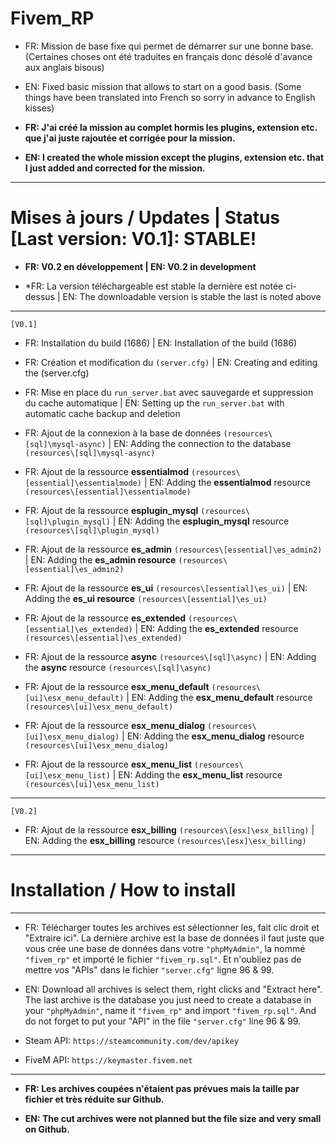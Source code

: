# Fivem_RP
- FR: Mission de base fixe qui permet de démarrer sur une bonne base. (Certaines choses ont été traduites en français donc désolé d'avance aux anglais bisous)

- EN: Fixed basic mission that allows to start on a good basis. (Some things have been translated into French so sorry in advance to English kisses)

- **FR: J'ai créé la mission au complet hormis les plugins, extension etc. que j'ai juste rajoutée et corrigée pour la mission.**

- **EN: I created the whole mission except the plugins, extension etc. that I just added and corrected for the mission.**

-----------------------------------------------------------------

# Mises à jours / Updates | Status [Last version: V0.1]: STABLE!

- **FR: V0.2 en développement | EN: V0.2 in development**

- *FR: La version téléchargeable est stable la dernière est notée ci-dessus | EN: The downloadable version is stable the last is noted above

-----------------------------------------------------------------
`[V0.1]`

- FR: Installation du build (1686) | EN: Installation of the build (1686)

- FR: Création et modification du `(server.cfg)` | EN: Creating and editing the (server.cfg)

- FR: Mise en place du `run_server.bat` avec sauvegarde et suppression du cache automatique | EN: Setting up the `run_server.bat` with automatic cache backup and deletion

- FR: Ajout de la connexion à la base de données `(resources\[sql]\mysql-async)` | EN: Adding the connection to the database `(resources\[sql]\mysql-async)`

- FR: Ajout de la ressource **essentialmod** `(resources\[essential]\essentialmode)` | EN: Adding the **essentialmod** resource `(resources\[essential]\essentialmode)`

- FR: Ajout de la ressource **esplugin_mysql** `(resources\[sql]\plugin_mysql)` | EN: Adding the **esplugin_mysql** resource `(resources\[sql]\plugin_mysql)`

- FR: Ajout de la ressource **es_admin** `(resources\[essential]\es_admin2)` | EN: Adding the **es_admin resource** `(resources\[essential]\es_admin2)`

- FR: Ajout de la ressource **es_ui** `(resources\[essential]\es_ui)` | EN: Adding the **es_ui resource** `(resources\[essential]\es_ui)`

- FR: Ajout de la ressource **es_extended** `(resources\[essential]\es_extended)` | EN: Adding the **es_extended** resource `(resources\[essential]\es_extended)`

- FR: Ajout de la ressource **async** `(resources\[sql]\async)` | EN: Adding the **async** resource `(resources\[sql]\async)`

- FR: Ajout de la ressource **esx_menu_default** `(resources\[ui]\esx_menu_default)` | EN: Adding the **esx_menu_default** resource `(resources\[ui]\esx_menu_default)`

- FR: Ajout de la ressource **esx_menu_dialog** `(resources\[ui]\esx_menu_dialog)` | EN: Adding the **esx_menu_dialog** resource `(resources\[ui]\esx_menu_dialog)`

- FR: Ajout de la ressource **esx_menu_list** `(resources\[ui]\esx_menu_list)` | EN: Adding the **esx_menu_list** resource `(resources\[ui]\esx_menu_list)`

-----------------------------------------------------------------

`[V0.2]`

- FR: Ajout de la ressource **esx_billing** `(resources\[esx]\esx_billing)` | EN: Adding the **esx_billing** resource `(resources\[esx]\esx_billing)`



-----------------------------------------------------------------

# Installation / How to install

-----------------------------------------------------------------


- FR: Télécharger toutes les archives est sélectionner les, fait clic droit et "Extraire ici". La dernière archive est la base de données il faut juste que vous crée une base de données dans votre `"phpMyAdmin"`, la nommé `"fivem_rp"` et importé le fichier `"fivem_rp.sql"`. Et n'oubliez pas de mettre vos "APIs" dans le fichier ``"server.cfg"`` ligne 96 & 99.

- EN: Download all archives is select them, right clicks and "Extract here". The last archive is the database you just need to create a database in your ``"phpMyAdmin"``, name it ``"fivem_rp"`` and import ``"fivem_rp.sql"``. And do not forget to put your "API" in the file ``"server.cfg"`` line 96 & 99.

- Steam API: ``https://steamcommunity.com/dev/apikey``
- FiveM API: ``https://keymaster.fivem.net``

-----------------------------------------------------------------

- **FR: Les archives coupées n'étaient pas prévues mais la taille par fichier et très réduite sur Github.**

- **EN: The cut archives were not planned but the file size and very small on Github.**

